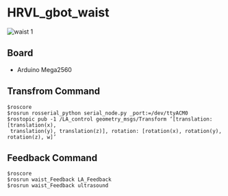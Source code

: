 # HRVL_gbot_waist


![waist 1](https://user-images.githubusercontent.com/37207332/61573044-e0a8cb00-aae2-11e9-916d-d7835c57ecef.jpg)


## Board
* Arduino Mega2560

## Transfrom Command
    $roscore
    $rosrun rosserial_python serial_node.py _port:=/dev/ttyACM0
    $rostopic pub -1 /LA_control geometry_msgs/Transform ‘[translation: [translation(x), 
     translation(y), translation(z)], rotation: [rotation(x), rotation(y), rotation(z), w]’
     
## Feedback Command
    $roscore
    $rosrun waist_Feedback LA_Feedback
    $rosrun waist_Feedback ultrasound
